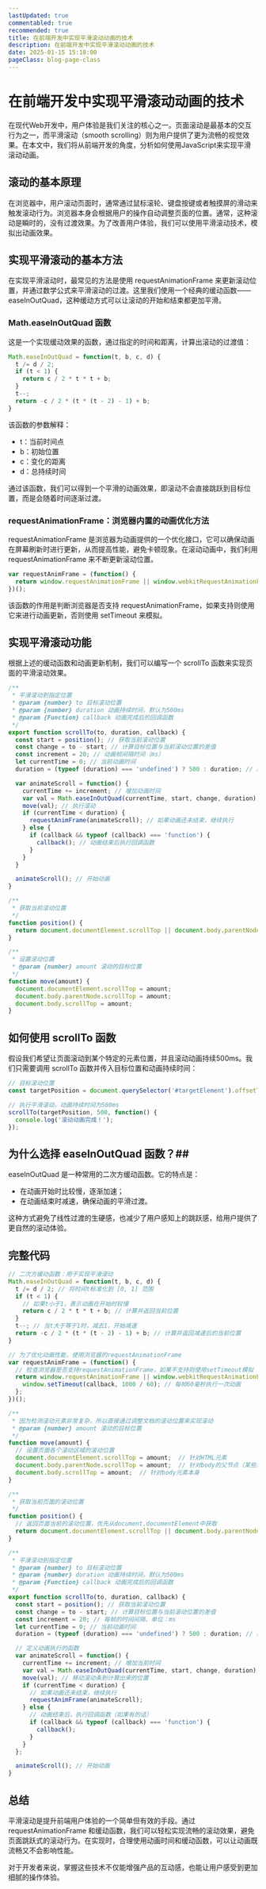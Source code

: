 ```yaml
---
lastUpdated: true
commentabled: true
recommended: true
title: 在前端开发中实现平滑滚动动画的技术
description: 在前端开发中实现平滑滚动动画的技术
date: 2025-01-15 15:18:00
pageClass: blog-page-class
---
```


# 在前端开发中实现平滑滚动动画的技术 #

在现代Web开发中，用户体验是我们关注的核心之一。页面滚动是最基本的交互行为之一，而平滑滚动（smooth scrolling）则为用户提供了更为流畅的视觉效果。在本文中，我们将从前端开发的角度，分析如何使用JavaScript来实现平滑滚动动画。

## 滚动的基本原理 ##

在浏览器中，用户滚动页面时，通常通过鼠标滚轮、键盘按键或者触摸屏的滑动来触发滚动行为。浏览器本身会根据用户的操作自动调整页面的位置。通常，这种滚动是瞬时的，没有过渡效果。为了改善用户体验，我们可以使用平滑滚动技术，模拟出动画效果。

## 实现平滑滚动的基本方法 ##

在实现平滑滚动时，最常见的方法是使用 requestAnimationFrame 来更新滚动位置，并通过数学公式来平滑滚动的过渡。这里我们使用一个经典的缓动函数——easeInOutQuad，这种缓动方式可以让滚动的开始和结束都更加平滑。

### Math.easeInOutQuad 函数 ###

这是一个实现缓动效果的函数，通过指定的时间和距离，计算出滚动的过渡值：

```js
Math.easeInOutQuad = function(t, b, c, d) {
  t /= d / 2;
  if (t < 1) {
    return c / 2 * t * t + b;
  }
  t--;
  return -c / 2 * (t * (t - 2) - 1) + b;
}
```

该函数的参数解释：

- t：当前时间点
- b：初始位置
- c：变化的距离
- d：总持续时间

通过该函数，我们可以得到一个平滑的动画效果，即滚动不会直接跳跃到目标位置，而是会随着时间逐渐过渡。

### requestAnimationFrame：浏览器内置的动画优化方法 ###

requestAnimationFrame 是浏览器为动画提供的一个优化接口，它可以确保动画在屏幕刷新时进行更新，从而提高性能，避免卡顿现象。在滚动动画中，我们利用 requestAnimationFrame 来不断更新滚动位置。

```javascript
var requestAnimFrame = (function() {
  return window.requestAnimationFrame || window.webkitRequestAnimationFrame || window.mozRequestAnimationFrame || function(callback) { window.setTimeout(callback, 1000 / 60) };
})();
```

该函数的作用是判断浏览器是否支持 requestAnimationFrame，如果支持则使用它来进行动画更新，否则使用 setTimeout 来模拟。

## 实现平滑滚动功能 ##

根据上述的缓动函数和动画更新机制，我们可以编写一个 scrollTo 函数来实现页面的平滑滚动效果。

```javascript
/**
 * 平滑滚动到指定位置
 * @param {number} to 目标滚动位置
 * @param {number} duration 动画持续时间，默认为500ms
 * @param {Function} callback 动画完成后的回调函数
 */
export function scrollTo(to, duration, callback) {
  const start = position(); // 获取当前滚动位置
  const change = to - start; // 计算目标位置与当前滚动位置的差值
  const increment = 20; // 动画帧间隔时间（ms）
  let currentTime = 0; // 当前动画时间
  duration = (typeof (duration) === 'undefined') ? 500 : duration; // 默认持续时间500ms

  var animateScroll = function() {
    currentTime += increment; // 增加动画时间
    var val = Math.easeInOutQuad(currentTime, start, change, duration); // 计算当前滚动位置
    move(val); // 执行滚动
    if (currentTime < duration) {
      requestAnimFrame(animateScroll); // 如果动画还未结束，继续执行
    } else {
      if (callback && typeof (callback) === 'function') {
        callback(); // 动画结束后执行回调函数
      }
    }
  }

  animateScroll(); // 开始动画
}

/**
 * 获取当前滚动位置
 */
function position() {
  return document.documentElement.scrollTop || document.body.parentNode.scrollTop || document.body.scrollTop;
}

/**
 * 设置滚动位置
 * @param {number} amount 滚动的目标位置
 */
function move(amount) {
  document.documentElement.scrollTop = amount;
  document.body.parentNode.scrollTop = amount;
  document.body.scrollTop = amount;
}
```

## 如何使用 scrollTo 函数 ##

假设我们希望让页面滚动到某个特定的元素位置，并且滚动动画持续500ms。我们只需要调用 scrollTo 函数并传入目标位置和动画持续时间：

```javascript
// 目标滚动位置
const targetPosition = document.querySelector('#targetElement').offsetTop;

// 执行平滑滚动，动画持续时间为500ms
scrollTo(targetPosition, 500, function() {
  console.log('滚动动画完成！');
});
```

## 为什么选择 easeInOutQuad 函数？##

easeInOutQuad 是一种常用的二次方缓动函数。它的特点是：

- 在动画开始时比较慢，逐渐加速；
- 在动画结束时减速，确保动画的平滑过渡。

这种方式避免了线性过渡的生硬感，也减少了用户感知上的跳跃感，给用户提供了更自然的滚动体验。

## 完整代码 ##

```javascript
// 二次方缓动函数：用于实现平滑滚动
Math.easeInOutQuad = function(t, b, c, d) {
  t /= d / 2; // 将时间t标准化到 [0, 1] 范围
  if (t < 1) {
    // 如果t小于1，表示动画在开始时较慢
    return c / 2 * t * t + b; // 计算并返回当前位置
  }
  t--; // 当t大于等于1时，减去1，开始减速
  return -c / 2 * (t * (t - 2) - 1) + b; // 计算并返回减速后的当前位置
}

// 为了优化动画性能，使用浏览器的requestAnimationFrame
var requestAnimFrame = (function() {
  // 检查浏览器是否支持requestAnimationFrame，如果不支持则使用setTimeout模拟
  return window.requestAnimationFrame || window.webkitRequestAnimationFrame || window.mozRequestAnimationFrame || function(callback) { 
    window.setTimeout(callback, 1000 / 60); // 每帧60毫秒执行一次动画
  };
})();

/**
 * 因为检测滚动元素非常复杂，所以直接通过调整文档的滚动位置来实现滚动
 * @param {number} amount 滚动的目标位置
 */
function move(amount) {
  // 设置页面各个滚动区域的滚动位置
  document.documentElement.scrollTop = amount;  // 针对HTML元素
  document.body.parentNode.scrollTop = amount;  // 针对body的父节点（某些浏览器需要）
  document.body.scrollTop = amount;  // 针对body元素本身
}

/**
 * 获取当前页面的滚动位置
 */
function position() {
  // 返回页面当前的滚动位置，优先从document.documentElement中获取
  return document.documentElement.scrollTop || document.body.parentNode.scrollTop || document.body.scrollTop;
}

/**
 * 平滑滚动到指定位置
 * @param {number} to 目标滚动位置
 * @param {number} duration 动画持续时间，默认为500ms
 * @param {Function} callback 动画完成后的回调函数
 */
export function scrollTo(to, duration, callback) {
  const start = position(); // 获取当前滚动位置
  const change = to - start; // 计算目标位置与当前滚动位置的差值
  const increment = 20; // 每帧的时间间隔，单位：ms
  let currentTime = 0; // 当前动画时间
  duration = (typeof (duration) === 'undefined') ? 500 : duration; // 默认持续时间500ms

  // 定义动画执行的函数
  var animateScroll = function() {
    currentTime += increment; // 增加当前时间
    var val = Math.easeInOutQuad(currentTime, start, change, duration); // 通过缓动函数计算当前滚动位置
    move(val); // 移动滚动条到计算出来的位置
    if (currentTime < duration) {
      // 如果动画还未结束，继续执行
      requestAnimFrame(animateScroll);
    } else {
      // 动画结束后，执行回调函数（如果有的话）
      if (callback && typeof (callback) === 'function') {
        callback();
      }
    }
  };

  animateScroll(); // 开始动画
}
```

## 总结 ##

平滑滚动是提升前端用户体验的一个简单但有效的手段。通过 requestAnimationFrame 和缓动函数，我们可以轻松实现流畅的滚动效果，避免页面跳跃式的滚动行为。在实现时，合理使用动画时间和缓动函数，可以让动画既流畅又不会影响性能。

对于开发者来说，掌握这些技术不仅能增强产品的互动感，也能让用户感受到更加细腻的操作体验。
